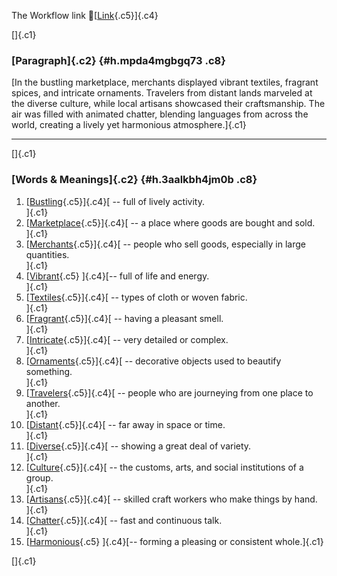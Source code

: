 The Workflow link
👏[[Link](https://www.google.com/url?q=http://www.google.com&sa=D&source=editors&ust=1756894899270066&usg=AOvVaw1FRqyWb5qameXzs286tGLR){.c5}]{.c4}

[]{.c1}

### [Paragraph]{.c2} {#h.mpda4mgbgq73 .c8}

[In the bustling marketplace, merchants displayed vibrant textiles,
fragrant spices, and intricate ornaments. Travelers from distant lands
marveled at the diverse culture, while local artisans showcased their
craftsmanship. The air was filled with animated chatter, blending
languages from across the world, creating a lively yet harmonious
atmosphere.]{.c1}

------------------------------------------------------------------------

[]{.c1}

### [Words & Meanings]{.c2} {#h.3aalkbh4jm0b .c8}

1.  [[Bustling](https://www.google.com/url?q=http://www.google.com&sa=D&source=editors&ust=1756894899312791&usg=AOvVaw2hdZU1A3CWtB6lBsupxVi_){.c5}]{.c4}[ --
    full of lively activity.\
    ]{.c1}
2.  [[Marketplace](https://www.google.com/url?q=http://www.google.com&sa=D&source=editors&ust=1756894899319081&usg=AOvVaw2C1_YFC9ZcTwJjLItvQjA3){.c5}]{.c4}[ --
    a place where goods are bought and sold.\
    ]{.c1}
3.  [[Merchants](https://www.google.com/url?q=http://www.google.com&sa=D&source=editors&ust=1756894899325056&usg=AOvVaw3vPJxlo9OpiCXl0Xe7jhaJ){.c5}]{.c4}[ --
    people who sell goods, especially in large quantities.\
    ]{.c1}
4.  [[Vibrant](https://www.google.com/url?q=http://www.google.com&sa=D&source=editors&ust=1756894899330013&usg=AOvVaw1eApHZPqGCFMlvZlfWMH1d){.c5}
    ]{.c4}[-- full of life and energy.\
    ]{.c1}
5.  [[Textiles](https://www.google.com/url?q=http://www.google.com&sa=D&source=editors&ust=1756894899334222&usg=AOvVaw1IohqHimxGHHGrdmMOrc4g){.c5}]{.c4}[ --
    types of cloth or woven fabric.\
    ]{.c1}
6.  [[Fragrant](https://www.google.com/url?q=http://www.google.com&sa=D&source=editors&ust=1756894899338247&usg=AOvVaw0ND1ZaDwaQ35xI3uT02uaC){.c5}]{.c4}[ --
    having a pleasant smell.\
    ]{.c1}
7.  [[Intricate](https://www.google.com/url?q=http://www.google.com&sa=D&source=editors&ust=1756894899341720&usg=AOvVaw27HekvdHjiJ-0aAJTk1sMH){.c5}]{.c4}[ --
    very detailed or complex.\
    ]{.c1}
8.  [[Ornaments](https://www.google.com/url?q=http://www.google.com&sa=D&source=editors&ust=1756894899345422&usg=AOvVaw2G5S5dDaO-5B8e0sLhEDBT){.c5}]{.c4}[ --
    decorative objects used to beautify something.\
    ]{.c1}
9.  [[Travelers](https://www.google.com/url?q=http://www.google.com&sa=D&source=editors&ust=1756894899350950&usg=AOvVaw0GDZqd878Fl3SJRg3iTUpA){.c5}]{.c4}[ --
    people who are journeying from one place to another.\
    ]{.c1}
10. [[Distant](https://www.google.com/url?q=http://www.google.com&sa=D&source=editors&ust=1756894899356591&usg=AOvVaw25yn4ouqreZfWKc-J-UL64){.c5}]{.c4}[ --
    far away in space or time.\
    ]{.c1}
11. [[Diverse](https://www.google.com/url?q=http://www.google.com&sa=D&source=editors&ust=1756894899360212&usg=AOvVaw31nFPznmVA4aRGu3o1HOVO){.c5}]{.c4}[ --
    showing a great deal of variety.\
    ]{.c1}
12. [[Culture](https://www.google.com/url?q=http://www.google.com&sa=D&source=editors&ust=1756894899363684&usg=AOvVaw1jyLbdjjsH6oeKCaKkrRLt){.c5}]{.c4}[ --
    the customs, arts, and social institutions of a group.\
    ]{.c1}
13. [[Artisans](https://www.google.com/url?q=http://www.google.com&sa=D&source=editors&ust=1756894899367772&usg=AOvVaw3ZjAQd-iDO60NE_KF9belq){.c5}]{.c4}[ --
    skilled craft workers who make things by hand.\
    ]{.c1}
14. [[Chatter](https://www.google.com/url?q=http://www.google.com&sa=D&source=editors&ust=1756894899371561&usg=AOvVaw1R0fGCkWAgsCqIiciYQtJR){.c5}]{.c4}[ --
    fast and continuous talk.\
    ]{.c1}
15. [[Harmonious](https://www.google.com/url?q=http://www.google.com&sa=D&source=editors&ust=1756894899375021&usg=AOvVaw1SN1kdzl8BKEiQeXn78Et1){.c5}
    ]{.c4}[-- forming a pleasing or consistent whole.]{.c1}

[]{.c1}
